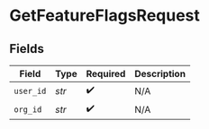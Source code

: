 # GetFeatureFlagsRequest


## Fields

| Field              | Type               | Required           | Description        |
| ------------------ | ------------------ | ------------------ | ------------------ |
| `user_id`          | *str*              | :heavy_check_mark: | N/A                |
| `org_id`           | *str*              | :heavy_check_mark: | N/A                |
